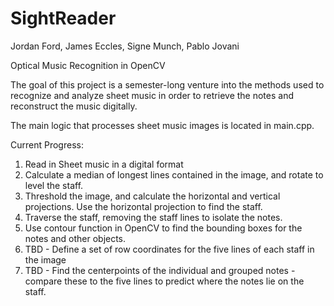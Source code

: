 SightReader
===========
Jordan Ford, James Eccles, Signe Munch, Pablo Jovani

Optical Music Recognition in OpenCV

The goal of this project is a semester-long venture into the methods used to recognize and analyze sheet music
in order to retrieve the notes and reconstruct the music digitally.

The main logic that processes sheet music images is located in main.cpp. 

Current Progress:
  1. Read in Sheet music in a digital format
  2. Calculate a median of longest lines contained in the image, and rotate to level the staff.
  3. Threshold the image, and calculate the horizontal and vertical projections. 
     Use the horizontal projection to find the staff.
  4. Traverse the staff, removing the staff lines to isolate the notes.
  5. Use contour function in OpenCV to find the bounding boxes for the notes and other objects.
  6. TBD - Define a set of row coordinates for the five lines of each staff in the image
  7. TBD - Find the centerpoints of the individual and grouped notes - compare these to the five lines to predict
    where the notes lie on the staff.
